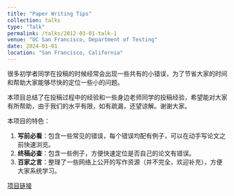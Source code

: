 ```yaml
---
title: "Paper Writing Tips"
collection: talks
type: "Talk"
permalink: /talks/2012-03-01-talk-1
venue: "UC San Francisco, Department of Testing"
date: 2024-01-01
location: "San Francisco, California"
---
```


很多初学者同学在投稿的时候经常会出现一些共有的小错误，为了节省大家的时间和帮助大家能够尽快的定位一些小的问题。

本项目总结了在投稿过程中的经验和一些身边老师同学的投稿经验，希望能对大家有所帮助，由于我们的水平有限，如有疏漏，还望谅解。谢谢大家。


本项目的特色：

1. **写前必看**：包含一些常见的错误，每个错误均配有例子，可以在动手写论文之前快速浏览。
2. **终稿必查**：包含一些例子，方便快速定位是否自己的论文有错误。
3. **百家之言**：整理了一些网络上公开的写作资源（并不完全，欢迎补充），方便大家系统学习。

[项目链接](https://github.com/MLNLP-World/Paper-Writing-Tips)


